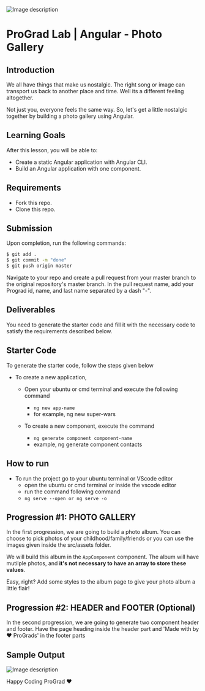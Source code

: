 ![Image description](https://i1.faceprep.in/ProGrad/face-logo-resized.png)

# ProGrad Lab | Angular - Photo Gallery

## Introduction

We all have things that make us nostalgic. The right song or image can transport us back to another place and time. Well its a different feeling altogether.

Not just you, everyone feels the same way. So, let's get a little nostalgic together by building a photo gallery using Angular.

## Learning Goals

After this lesson, you will be able to:

- Create a static Angular application with Angular CLI.
- Build an Angular application with one component.

## Requirements

- Fork this repo.
- Clone this repo.

## Submission

Upon completion, run the following commands:

```bash
$ git add .
$ git commit -m "done"
$ git push origin master
```

Navigate to your repo and create a pull request from your master branch to the original repository's master branch. In the pull request name, add your Prograd id, name, and last name separated by a dash "-".

## Deliverables

You need to generate the starter code and fill it with the necessary code to satisfy the requirements described below.

## Starter Code

To generate the starter code, follow the steps given below

- To create a new application,
  - Open your ubuntu or cmd terminal and execute the following command
    - `ng new app-name`
    - for example, ng new super-wars
  - To create a new component, execute the command

    - `ng generate component component-name`
    - example, ng generate component contacts

## How to run

- To run the project go to your ubuntu terminal or VScode editor
  - open the ubuntu or cmd terminal or inside the vscode editor
  - run the command following command
  - `ng serve --open or ng serve -o`

## Progression #1: PHOTO GALLERY

In the first progression, we are going to build a photo album. You can choose to pick photos of your childhood/family/friends or you can use the images given inside the src/assets folder.

We will build this album in the `AppComponent` component. The album will have mutilple photos, and **it's not necessary to have an array to store these values**.

Easy, right? Add some styles to the album page to give your photo album a little flair!

## Progression #2: HEADER and FOOTER (Optional)

In the second progression, we are going to generate two component header and footer. Have the page heading inside the header part and
'Made with by ❤️ ProGrads' in the footer parts

## Sample Output

![Image description](https://i1.faceprep.in/ProGrad/typescript-lab-output.png)

Happy Coding ProGrad ❤️
